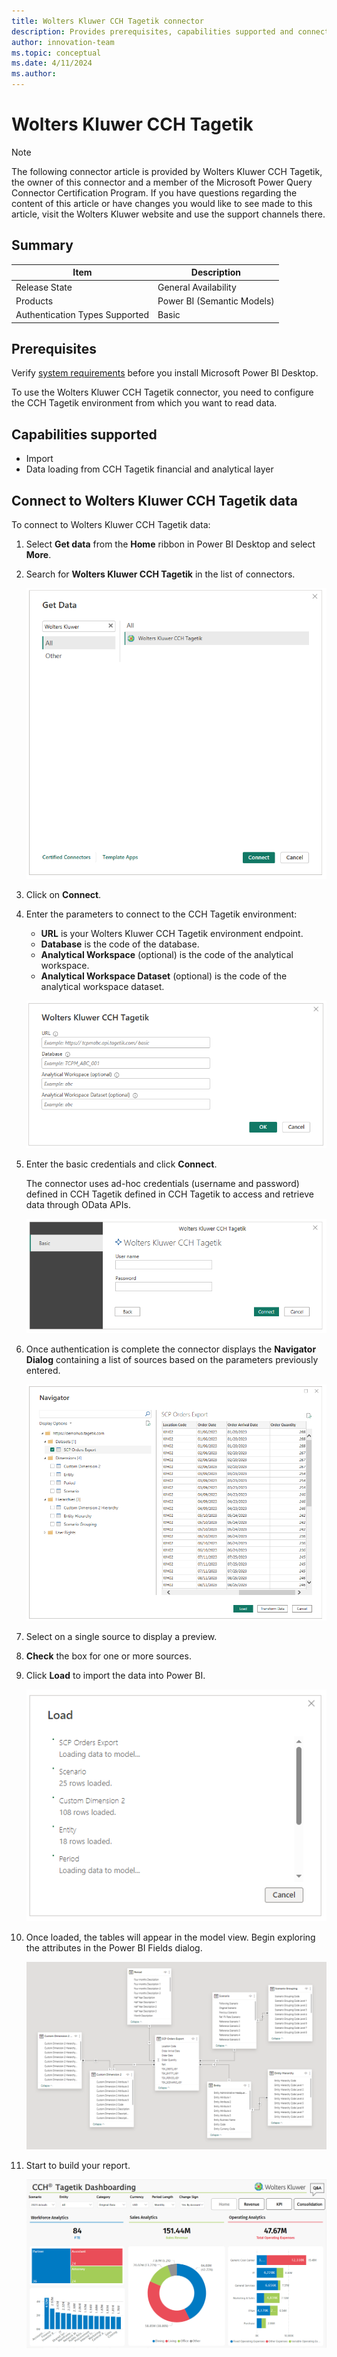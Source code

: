 ```yaml
---
title: Wolters Kluwer CCH Tagetik connector
description: Provides prerequisites, capabilities supported and connection instructions to your Wolters Kluwer CCH Tagetik  data.
author: innovation-team
ms.topic: conceptual
ms.date: 4/11/2024
ms.author:
---
```


# Wolters Kluwer CCH Tagetik 

>[!Note]
>The following connector article is provided by Wolters Kluwer CCH Tagetik, the owner of this connector and a member of the Microsoft Power Query Connector Certification Program. If you have questions regarding the content of this article or have changes you would like to see made to this article, visit the Wolters Kluwer website and use the support channels there.

## Summary

| Item | Description |
| ---- | ----------- |
| Release State | General Availability |
| Products | Power BI (Semantic Models)|
| Authentication Types Supported | Basic |

## Prerequisites

Verify [system requirements](https://www.microsoft.com/download/details.aspx?id=58494) before you install Microsoft Power BI Desktop.

To use the Wolters Kluwer CCH Tagetik connector, you need to configure the CCH Tagetik environment from which you want to read data.

## Capabilities supported

* Import
* Data loading from CCH Tagetik financial and analytical layer

## Connect to Wolters Kluwer CCH Tagetik data

To connect to Wolters Kluwer CCH Tagetik data:

1. Select **Get data** from the **Home** ribbon in Power BI Desktop and select **More**.
2. Search for **Wolters Kluwer CCH Tagetik** in the list of connectors.

   [![Get data and dropdown.](./media/wolters-kluwer-cch-tagetik/get-cchtagetik-data.png)](./media/wolters-kluwer-cch-tagetik/get-cchtagetik-data.png#lightbox)

3. Click on **Connect**.
4. Enter the parameters to connect to the CCH Tagetik environment:

   * **URL** is your Wolters Kluwer CCH Tagetik environment endpoint.
   * **Database** is the code of the database.
   * **Analytical Workspace** (optional) is the code of the analytical workspace.
   * **Analytical Workspace Dataset** (optional) is the code of the analytical workspace dataset.

    [![Window Parameters.](./media/wolters-kluwer-cch-tagetik/window-parameters.png)](./media/wolters-kluwer-cch-tagetik/window-parameters.png#lightbox)
5. Enter the basic credentials and click **Connect**.

    The connector uses ad-hoc credentials (username and password) defined in CCH Tagetik defined in CCH Tagetik to access and retrieve data through OData APIs.

    [![authenticationCredentials.](./media/wolters-kluwer-cch-tagetik/authentication-credentials.png)](./media/wolters-kluwer-cch-tagetik/authentication-credentials.png#lightbox)

6. Once authentication is complete the connector displays the **Navigator Dialog** containing a list of sources based on the parameters previously entered.

   [![NavDialog.](./media/wolters-kluwer-cch-tagetik/navigator-dialog.png)](./media/wolters-kluwer-cch-tagetik/navigator-dialog.png#lightbox)

7. Select on a single source to display a preview.
8. **Check** the box for one or more sources.
9. Click **Load** to import the data into Power BI. 

   [![Load.](./media/wolters-kluwer-cch-tagetik/load.png)](./media/wolters-kluwer-cch-tagetik/load.png#lightbox)

10. Once loaded, the tables will appear in the model view. Begin exploring the attributes in the Power BI Fields dialog.

    [![ModelView.](./media/wolters-kluwer-cch-tagetik/data-model.png)](./media/wolters-kluwer-cch-tagetik/data-model.png#lightbox)

11. Start to build your report.

    [![Dashboard.](./media/wolters-kluwer-cch-tagetik/dashboard.png)](./media/wolters-kluwer-cch-tagetik/dashboard.png#lightbox)

